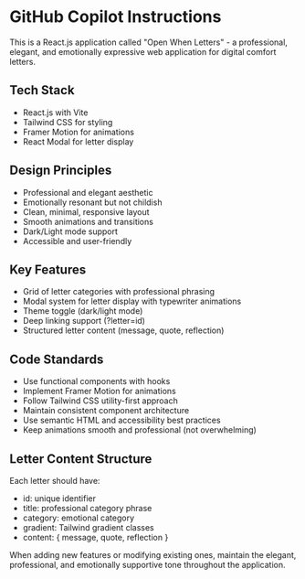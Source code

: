 # GitHub Copilot Instructions

<!-- Use this file to provide workspace-specific custom instructions to Copilot. For more details, visit https://code.visualstudio.com/docs/copilot/copilot-customization#_use-a-githubcopilotinstructionsmd-file -->

This is a React.js application called "Open When Letters" - a professional, elegant, and emotionally expressive web application for digital comfort letters.

## Tech Stack
- React.js with Vite
- Tailwind CSS for styling
- Framer Motion for animations
- React Modal for letter display

## Design Principles
- Professional and elegant aesthetic
- Emotionally resonant but not childish
- Clean, minimal, responsive layout
- Smooth animations and transitions
- Dark/Light mode support
- Accessible and user-friendly

## Key Features
- Grid of letter categories with professional phrasing
- Modal system for letter display with typewriter animations
- Theme toggle (dark/light mode)
- Deep linking support (?letter=id)
- Structured letter content (message, quote, reflection)

## Code Standards
- Use functional components with hooks
- Implement Framer Motion for animations
- Follow Tailwind CSS utility-first approach
- Maintain consistent component architecture
- Use semantic HTML and accessibility best practices
- Keep animations smooth and professional (not overwhelming)

## Letter Content Structure
Each letter should have:
- id: unique identifier
- title: professional category phrase
- category: emotional category
- gradient: Tailwind gradient classes
- content: { message, quote, reflection }

When adding new features or modifying existing ones, maintain the elegant, professional, and emotionally supportive tone throughout the application.
